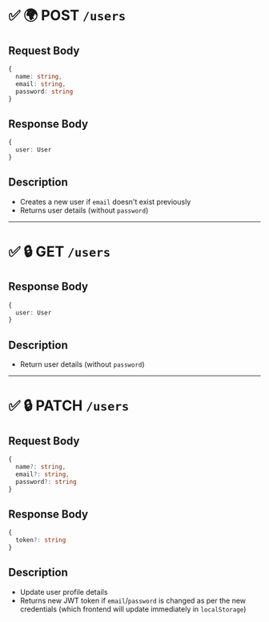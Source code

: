 # ✅ 🌍 POST `/users`

## Request Body

```ts
{
  name: string,
  email: string,
  password: string
}
```

## Response Body

```ts
{
  user: User
}
```

## Description

- Creates a new user if `email` doesn't exist previously
- Returns user details (without `password`)

---

# ✅ 🔒 GET `/users`

## Response Body

```ts
{
  user: User
}
```

## Description

- Return user details (without `password`)

---

# ✅ 🔒 PATCH `/users`

## Request Body

```ts
{
  name?: string,
  email?: string,
  password?: string
}
```

## Response Body

```ts
{
  token?: string
}
```

## Description

- Update user profile details
- Returns new JWT token if `email`/`password` is changed as per the new credentials (which frontend will update immediately in `localStorage`)
